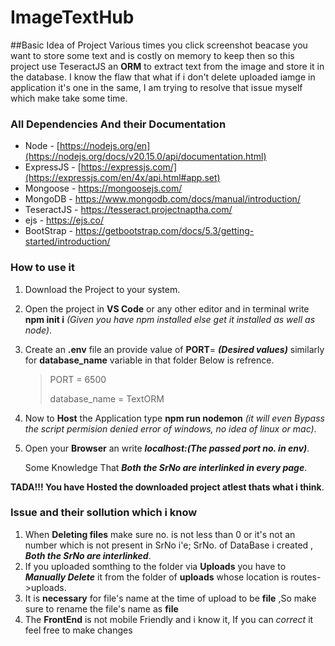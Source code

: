# ImageTextHub

##Basic Idea of Project
Various times you click screenshot beacase you want to store some text and is costly on memory to keep then so this project use TeseractJS an **ORM** to extract text from the image and store it in the database.
I know the flaw that what if i don't delete uploaded iamge in application it's one in the same, I am trying to resolve that issue myself which make take some time.

### All Dependencies And their Documentation
- Node       - [https://nodejs.org/en](https://nodejs.org/docs/v20.15.0/api/documentation.html)
- ExpressJS  - [https://expressjs.com/](https://expressjs.com/en/4x/api.html#app.set)
- Mongoose   - https://mongoosejs.com/
- MongoDB    - https://www.mongodb.com/docs/manual/introduction/
- TeseractJS - https://tesseract.projectnaptha.com/
- ejs        - https://ejs.co/
- BootStrap  - https://getbootstrap.com/docs/5.3/getting-started/introduction/


### How to use it
1. Download the Project to your system.
2. Open the project in **VS Code** or any other editor and in terminal write **npm init i** *(Given you have npm installed else get it installed as well as node)*.
3. Create an **.env** file an provide value of **PORT**= ***(Desired values)*** similarly for **database_name** variable in that folder Below is refrence.

     >PORT = 6500
     >
     >database_name = TextORM
      
4. Now to **Host** the Application type **npm run nodemon** *(it will even Bypass the script permision denied error of windows, no idea of linux or mac)*.
5. Open your **Browser** an write ***localhost:(The passed port no. in env)***.

   Some Knowledge That ***Both the SrNo are interlinked in every page***.

**TADA!!! You have Hosted the downloaded project atlest thats what i think**.

### Issue and their sollution which i know
1. When **Deleting files** make sure no. is not less than 0 or it's not an number which is not present in SrNo i'e; SrNo. of DataBase i created , ***Both the SrNo are interlinked***.
2. If you uploaded somthing to the folder via **Uploads** you have to ***Manually Delete*** it from the folder of **uploads** whose location is routes->uploads.
3. It is **necessary** for file's name at the time of upload to be **file** ,So make sure to rename the file's name as **file**
4. The **FrontEnd** is not mobile Friendly and i know it, If you can *correct* it feel free to make changes
